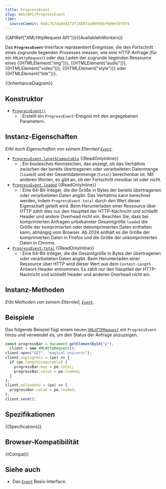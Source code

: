```yaml
---
title: ProgressEvent
slug: Web/API/ProgressEvent
l10n:
  sourceCommit: 6b8c7b7dade8173f148031a0695bbf609e10f9f9
---
```


{{APIRef("XMLHttpRequest API")}}{{AvailableInWorkers}}

Das **`ProgressEvent`**-Interface repräsentiert Ereignisse, die den Fortschritt eines zugrunde liegenden Prozesses messen, wie eine HTTP-Anfrage (für ein `XMLHttpRequest`) oder das Laden der zugrunde liegenden Ressource eines {{HTMLElement("img")}}, {{HTMLElement("audio")}}, {{HTMLElement("video")}}, {{HTMLElement("style")}} oder {{HTMLElement("link")}}.

{{InheritanceDiagram}}

## Konstruktor

- [`ProgressEvent()`](/de/docs/Web/API/ProgressEvent/ProgressEvent)
  - : Erstellt ein `ProgressEvent`-Ereignis mit den angegebenen Parametern.

## Instanz-Eigenschaften

_Erbt auch Eigenschaften von seinem Elternteil [`Event`](/de/docs/Web/API/Event)_.

- [`ProgressEvent.lengthComputable`](/de/docs/Web/API/ProgressEvent/lengthComputable) {{ReadOnlyInline}}
  - : Ein boolesches Kennzeichen, das anzeigt, ob das Verhältnis zwischen der bereits übertragenen oder verarbeiteten Datenmenge (`loaded`) und der Gesamtdatenmenge (`total`) berechenbar ist. Mit anderen Worten, es gibt an, ob der Fortschritt messbar ist oder nicht.
- [`ProgressEvent.loaded`](/de/docs/Web/API/ProgressEvent/loaded) {{ReadOnlyInline}}
  - : Eine 64-Bit-Integer, die die Größe in Bytes der bereits übertragenen oder verarbeiteten Daten angibt. Das Verhältnis kann berechnet werden, indem `ProgressEvent.total` durch den Wert dieser Eigenschaft geteilt wird. Beim Herunterladen einer Ressource über HTTP zählt dies nur den Hauptteil der HTTP-Nachricht und schließt Header und andere Overhead nicht ein. Beachten Sie, dass bei komprimierten Anfragen unbekannter Gesamtgröße `loaded` die Größe der komprimierten oder dekomprimierten Daten enthalten kann, abhängig vom Browser. Ab 2024 enthält es die Größe der komprimierten Daten in Firefox und die Größe der unkomprimierten Daten in Chrome.
- [`ProgressEvent.total`](/de/docs/Web/API/ProgressEvent/total) {{ReadOnlyInline}}
  - : Eine 64-Bit-Integer, die die Gesamtgröße in Bytes der übertragenen oder verarbeiteten Daten angibt. Beim Herunterladen einer Ressource über HTTP wird dieser Wert aus dem `Content-Length` Antwort-Header entnommen. Es zählt nur den Hauptteil der HTTP-Nachricht und schließt Header und anderen Overhead nicht ein.

## Instanz-Methoden

_Erbt Methoden von seinem Elternteil, [`Event`](/de/docs/Web/API/Event)._

## Beispiele

Das folgende Beispiel fügt einem neuen [`XMLHTTPRequest`](/de/docs/Web/API/XMLHTTPRequest) ein `ProgressEvent` hinzu und verwendet es, um den Status der Anfrage anzuzeigen.

```js
const progressBar = document.getElementById("p"),
  client = new XMLHttpRequest();
client.open("GET", "magical-unicorns");
client.onprogress = (pe) => {
  if (pe.lengthComputable) {
    progressBar.max = pe.total;
    progressBar.value = pe.loaded;
  }
};
client.onloadend = (pe) => {
  progressBar.value = pe.loaded;
};
client.send();
```

## Spezifikationen

{{Specifications}}

## Browser-Kompatibilität

{{Compat}}

## Siehe auch

- Das [`Event`](/de/docs/Web/API/Event) Basis-Interface.
